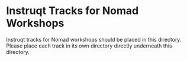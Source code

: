 # Instruqt Tracks for Nomad Workshops
Instruqt tracks for Nomad workshops should be placed in this directory.  Please place each track in its own directory directly underneath this directory.
